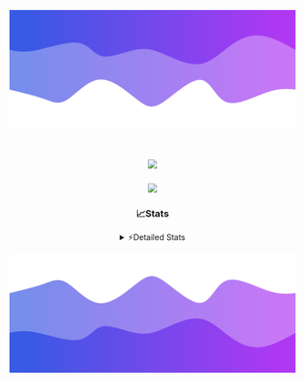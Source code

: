 ![Header](./header.png)
<div align="center">

<h1 align="center">
  <a href="https://git.io/typing-svg">
    <img src="https://readme-typing-svg.herokuapp.com/?lines=Hello,+There!+%F0%9F%91%8B;This+is+chicho.;Owner+on+Ocean;&center=true&size=25">
  </a>
</h1>
  
<p align="center">
  <img src="https://lanyard.cnrad.dev/api/852683595378196480" />
</p>

### 📈Stats
<details>
    <summary> ⚡Detailed Stats</summary>
    <br/>

<!--START_SECTION:waka-->
![Code Time](http://img.shields.io/badge/Code%20Time-694%20hrs%2029%20mins-blue)

![Profile Views](http://img.shields.io/badge/Profile%20Views-0-blue)

**🐱 My GitHub Data** 

> 📦 75.1 kB Used in GitHub's Storage 
 > 
> 🏆 18 Contributions in the Year 2024
 > 
> 🚫 Not Opted to Hire
 > 
> 📜 15 Public Repositories 
 > 
> 🔑 6 Private Repositories 
 > 
**I'm a Night 🦉** 

```text
🌞 Morning                21 commits          █░░░░░░░░░░░░░░░░░░░░░░░░   05.48 % 
🌆 Daytime                50 commits          ███░░░░░░░░░░░░░░░░░░░░░░   13.05 % 
🌃 Evening                166 commits         ███████████░░░░░░░░░░░░░░   43.34 % 
🌙 Night                  146 commits         ██████████░░░░░░░░░░░░░░░   38.12 % 
```
📅 **I'm Most Productive on Tuesday** 

```text
Monday                   23 commits          ██░░░░░░░░░░░░░░░░░░░░░░░   06.01 % 
Tuesday                  104 commits         ███████░░░░░░░░░░░░░░░░░░   27.15 % 
Wednesday                77 commits          █████░░░░░░░░░░░░░░░░░░░░   20.10 % 
Thursday                 53 commits          ███░░░░░░░░░░░░░░░░░░░░░░   13.84 % 
Friday                   41 commits          ███░░░░░░░░░░░░░░░░░░░░░░   10.70 % 
Saturday                 34 commits          ██░░░░░░░░░░░░░░░░░░░░░░░   08.88 % 
Sunday                   51 commits          ███░░░░░░░░░░░░░░░░░░░░░░   13.32 % 
```


📊 **This Week I Spent My Time On** 

```text
🕑︎ Time Zone: America/Argentina/Buenos_Aires

💬 Programming Languages: 
JavaScript               7 hrs 25 mins       ████████████████░░░░░░░░░   64.86 % 
Python                   2 hrs 16 mins       █████░░░░░░░░░░░░░░░░░░░░   19.80 % 
HTML                     1 hr 40 mins        ████░░░░░░░░░░░░░░░░░░░░░   14.62 % 
Bash                     3 mins              ░░░░░░░░░░░░░░░░░░░░░░░░░   00.57 % 
JSON                     0 secs              ░░░░░░░░░░░░░░░░░░░░░░░░░   00.11 % 

🔥 Editors: 
VS Code                  11 hrs 27 mins      █████████████████████████   100.00 % 

🐱‍💻 Projects: 
Unknown Project          6 hrs 39 mins       ███████████████░░░░░░░░░░   58.16 % 
Backend                  4 hrs 47 mins       ██████████░░░░░░░░░░░░░░░   41.84 % 

💻 Operating System: 
Windows                  11 hrs 27 mins      █████████████████████████   100.00 % 
```

**I Mostly Code in JavaScript** 

```text
JavaScript               9 repos             ███████░░░░░░░░░░░░░░░░░░   29.03 % 
HTML                     7 repos             ██████░░░░░░░░░░░░░░░░░░░   22.58 % 
C#                       2 repos             ██░░░░░░░░░░░░░░░░░░░░░░░   06.45 % 
SCSS                     1 repo              █░░░░░░░░░░░░░░░░░░░░░░░░   03.23 % 
Batchfile                1 repo              █░░░░░░░░░░░░░░░░░░░░░░░░   03.23 % 
```




 Last Updated on 30/04/2024 17:11:31 UTC
<!--END_SECTION:waka-->
</details>

![Footer](./footer.png)
